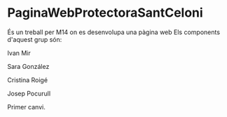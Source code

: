 # PaginaWebProtectoraSantCeloni
És un treball per M14 on es desenvolupa una pàgina web
Els components d'aquest grup són:

Ivan Mir 

Sara González

Cristina Roigé

Josep Pocurull

Primer canvi.
